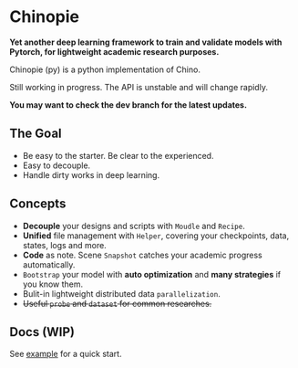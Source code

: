 # Chinopie

**Yet another deep learning framework to train and validate models with Pytorch, for lightweight academic research purposes.**

Chinopie (py) is a python implementation of Chino.

Still working in progress. The API is unstable and will change rapidly.

**You may want to check the dev branch for the latest updates.**

## The Goal

- Be easy to the starter. Be clear to the experienced.
- Easy to decouple.
- Handle dirty works in deep learning.

## Concepts

- **Decouple** your designs and scripts with `Moudle` and `Recipe`.
- **Unified** file management with `Helper`, covering your checkpoints, data, states, logs and more.
- **Code** as note. Scene `Snapshot` catches your academic progress automatically.
- `Bootstrap` your model with **auto optimization** and **many strategies** if you know them.
- Bulit-in lightweight distributed data `parallelization`.
- ~~Useful `probe` and `dataset` for common researches.~~

## Docs (WIP)

See [example](https://github.com/Kanaricc/dream-drawer) for a quick start.